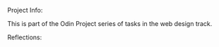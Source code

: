 Project Info:

This is part of the Odin Project series of tasks in the web design track.

Reflections:
